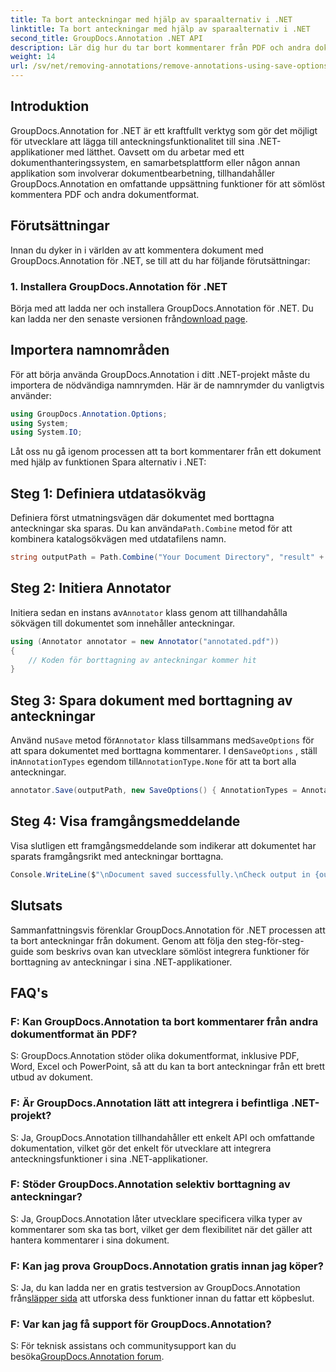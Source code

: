 ```yaml
---
title: Ta bort anteckningar med hjälp av sparaalternativ i .NET
linktitle: Ta bort anteckningar med hjälp av sparaalternativ i .NET
second_title: GroupDocs.Annotation .NET API
description: Lär dig hur du tar bort kommentarer från PDF och andra dokument i .NET med GroupDocs.Annotation. Steg-för-steg guide med kodexempel.
weight: 14
url: /sv/net/removing-annotations/remove-annotations-using-save-options/
---
```

## Introduktion

GroupDocs.Annotation for .NET är ett kraftfullt verktyg som gör det möjligt för utvecklare att lägga till anteckningsfunktionalitet till sina .NET-applikationer med lätthet. Oavsett om du arbetar med ett dokumenthanteringssystem, en samarbetsplattform eller någon annan applikation som involverar dokumentbearbetning, tillhandahåller GroupDocs.Annotation en omfattande uppsättning funktioner för att sömlöst kommentera PDF och andra dokumentformat.

## Förutsättningar

Innan du dyker in i världen av att kommentera dokument med GroupDocs.Annotation för .NET, se till att du har följande förutsättningar:

### 1. Installera GroupDocs.Annotation för .NET

 Börja med att ladda ner och installera GroupDocs.Annotation för .NET. Du kan ladda ner den senaste versionen från[download page](https://releases.groupdocs.com/annotation/net/).

## Importera namnområden

För att börja använda GroupDocs.Annotation i ditt .NET-projekt måste du importera de nödvändiga namnrymden. Här är de namnrymder du vanligtvis använder:

```csharp
using GroupDocs.Annotation.Options;
using System;
using System.IO;
```


Låt oss nu gå igenom processen att ta bort kommentarer från ett dokument med hjälp av funktionen Spara alternativ i .NET:

## Steg 1: Definiera utdatasökväg

Definiera först utmatningsvägen där dokumentet med borttagna anteckningar ska sparas. Du kan använda`Path.Combine` metod för att kombinera katalogsökvägen med utdatafilens namn.

```csharp
string outputPath = Path.Combine("Your Document Directory", "result" + Path.GetExtension("input.pdf"));
```

## Steg 2: Initiera Annotator

 Initiera sedan en instans av`Annotator` klass genom att tillhandahålla sökvägen till dokumentet som innehåller anteckningar.

```csharp
using (Annotator annotator = new Annotator("annotated.pdf"))
{
    // Koden för borttagning av anteckningar kommer hit
}
```

## Steg 3: Spara dokument med borttagning av anteckningar

 Använd nu`Save` metod för`Annotator` klass tillsammans med`SaveOptions` för att spara dokumentet med borttagna kommentarer. I den`SaveOptions` , ställ in`AnnotationTypes` egendom till`AnnotationType.None` för att ta bort alla anteckningar.

```csharp
annotator.Save(outputPath, new SaveOptions() { AnnotationTypes = AnnotationType.None });
```

## Steg 4: Visa framgångsmeddelande

Visa slutligen ett framgångsmeddelande som indikerar att dokumentet har sparats framgångsrikt med anteckningar borttagna.

```csharp
Console.WriteLine($"\nDocument saved successfully.\nCheck output in {outputPath}.");
```

## Slutsats

Sammanfattningsvis förenklar GroupDocs.Annotation för .NET processen att ta bort anteckningar från dokument. Genom att följa den steg-för-steg-guide som beskrivs ovan kan utvecklare sömlöst integrera funktioner för borttagning av anteckningar i sina .NET-applikationer.

## FAQ's

### F: Kan GroupDocs.Annotation ta bort kommentarer från andra dokumentformat än PDF?

S: GroupDocs.Annotation stöder olika dokumentformat, inklusive PDF, Word, Excel och PowerPoint, så att du kan ta bort anteckningar från ett brett utbud av dokument.

### F: Är GroupDocs.Annotation lätt att integrera i befintliga .NET-projekt?

S: Ja, GroupDocs.Annotation tillhandahåller ett enkelt API och omfattande dokumentation, vilket gör det enkelt för utvecklare att integrera anteckningsfunktioner i sina .NET-applikationer.

### F: Stöder GroupDocs.Annotation selektiv borttagning av anteckningar?

S: Ja, GroupDocs.Annotation låter utvecklare specificera vilka typer av kommentarer som ska tas bort, vilket ger dem flexibilitet när det gäller att hantera kommentarer i sina dokument.

### F: Kan jag prova GroupDocs.Annotation gratis innan jag köper?

 S: Ja, du kan ladda ner en gratis testversion av GroupDocs.Annotation från[släpper sida](https://releases.groupdocs.com/) att utforska dess funktioner innan du fattar ett köpbeslut.

### F: Var kan jag få support för GroupDocs.Annotation?

 S: För teknisk assistans och communitysupport kan du besöka[GroupDocs.Annotation forum](https://forum.groupdocs.com/c/annotation/10).